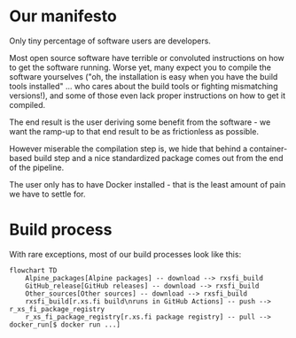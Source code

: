 # Our manifesto

Only tiny percentage of software users are developers.

Most open source software have terrible or convoluted instructions on how to get the software running. Worse yet, many expect you to compile the software yourselves ("oh, the installation is easy when you have the build tools installed" ... who cares about the build tools or fighting mismatching versions!), and some of those even lack proper instructions on how to get it compiled.

The end result is the user deriving some benefit from the software - we want the ramp-up to that end result to be as frictionless as possible.

However miserable the compilation step is, we hide that behind a container-based build step and a nice standardized package comes out from the end of the pipeline.

The user only has to have Docker installed - that is the least amount of pain we have to settle for.

# Build process

With rare exceptions, most of our build processes look like this:

```mermaid
flowchart TD
    Alpine_packages[Alpine packages] -- download --> rxsfi_build
    GitHub_release[GitHub releases] -- download --> rxsfi_build
    Other_sources[Other sources] -- download --> rxsfi_build
    rxsfi_build[r.xs.fi build\nruns in GitHub Actions] -- push --> r_xs_fi_package_registry
    r_xs_fi_package_registry[r.xs.fi package registry] -- pull --> docker_run[$ docker run ...]
```

